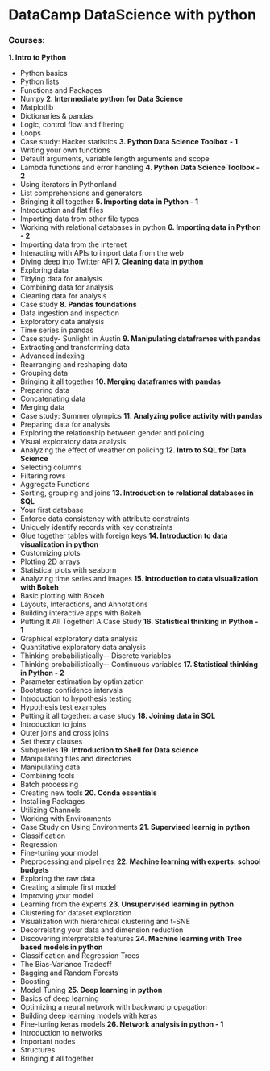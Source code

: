 # DataCamp DataScience with python 
### Courses:
**1. Intro to Python**
  - Python basics
  - Python lists
  - Functions and Packages
  - Numpy
**2. Intermediate python for Data Science**
  - Matplotlib
  - Dictionaries & pandas
  - Logic, control flow and filtering
  - Loops
  - Case study: Hacker statistics
**3. Python Data Science Toolbox - 1**
  - Writing your own functions
  - Default arguments, variable length arguments and scope
  - Lambda functions and error handling
**4. Python Data Science Toolbox - 2**
  - Using iterators in Pythonland
  - List comprehensions and generators
  - Bringing it all together
**5. Importing data in Python - 1**
  - Introduction and flat files
  - Importing data from other file types
  - Working with relational databases in python
**6. Importing data in Python - 2**
  - Importing data from the internet
  - Interacting with APIs to import data from the web
  - Diving deep into Twitter API
**7. Cleaning data in python**
  - Exploring data
  - Tidying data for analysis
  - Combining data for analysis
  - Cleaning data for analysis
  - Case study
**8. Pandas foundations**
  - Data ingestion and inspection
  - Exploratory data analysis
  - Time series in pandas
  - Case study- Sunlight in Austin
**9. Manipulating dataframes with pandas**
  - Extracting and transforming data
  - Advanced indexing
  - Rearranging and reshaping data
  - Grouping data
  - Bringing it all together
**10. Merging dataframes with pandas**
  - Preparing data
  - Concatenating data
  - Merging data
  - Case study: Summer olympics
**11. Analyzing police activity with pandas**
  - Preparing data for analysis
  - Exploring the relationship between gender and policing
  - Visual exploratory data analysis
  - Analyzing the effect of weather on policing
**12. Intro to SQL for Data Science**
  - Selecting columns
  - Filtering rows
  - Aggregate Functions
  - Sorting, grouping and joins
**13. Introduction to relational databases in SQL**
  - Your first database
  - Enforce data consistency with attribute constraints
  - Uniquely identify records with key constraints
  - Glue together tables with foreign keys
**14. Introduction to data visualization in python**
  - Customizing plots
  - Plotting 2D arrays
  - Statistical plots with seaborn
  - Analyzing time series and images
**15. Introduction to data visualization with Bokeh**
  - Basic plotting with Bokeh
  - Layouts, Interactions, and Annotations
  - Building interactive apps with Bokeh
  - Putting It All Together! A Case Study
**16. Statistical thinking in Python - 1**
  - Graphical exploratory data analysis
  - Quantitative exploratory data analysis
  - Thinking probabilistically-- Discrete variables
  - Thinking probabilistically-- Continuous variables
**17. Statistical thinking in Python - 2**
  - Parameter estimation by optimization
  - Bootstrap confidence intervals
  - Introduction to hypothesis testing
  - Hypothesis test examples
  - Putting it all together: a case study
**18. Joining data in SQL**
  - Introduction to joins
  - Outer joins and cross joins
  - Set theory clauses
  - Subqueries
**19. Introduction to Shell for Data science**
  - Manipulating files and directories
  - Manipulating data
  - Combining tools
  - Batch processing
  - Creating new tools
**20. Conda essentials**
  - Installing Packages
  - Utilizing Channels
  - Working with Environments
  - Case Study on Using Environments
**21. Supervised learnig in python**
  - Classification
  - Regression
  - Fine-tuning your model
  - Preprocessing and pipelines
**22. Machine learning with experts: school budgets**
  - Exploring the raw data
  - Creating a simple first model
  - Improving your model
  - Learning from the experts
**23. Unsupervised learning in python**
  - Clustering for dataset exploration
  - Visualization with hierarchical clustering and t-SNE
  - Decorrelating your data and dimension reduction
  - Discovering interpretable features
**24. Machine learning with Tree based models in python**
  - Classification and Regression Trees
  - The Bias-Variance Tradeoff
  - Bagging and Random Forests
  - Boosting
  - Model Tuning
**25. Deep learning in python**
  - Basics of deep learning
  - Optimizing a neural network with backward propagation
  - Building deep learning models with keras
  - Fine-tuning keras models
**26. Network analysis in python - 1**
  - Introduction to networks
  - Important nodes
  - Structures
  - Bringing it all together
